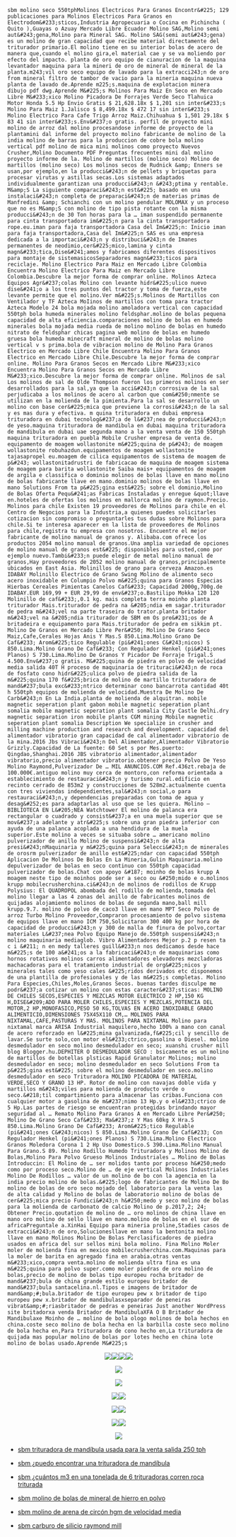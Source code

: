 
```
sbm molino seco 550tphMolinos Electricos Para Granos Encontr&#225; 129 publicaciones para Molinos Electricos Para Granos en Electrodom&#233;sticos,Industria Agropecuaria o Cocina en Pichincha ( Quito ),Guayas o Azuay Mercado Libre Ecuador Molino SAG,Molino semi aut&#243;gena,Molino para Mineral SAG. Molino SAG(semi aut&#243;gena) es un molino de gran capacidad que recibe material directamente del triturador primario.El molino tiene en su interior bolas de acero de manera que,cuando el molino gira,el material cae y se va moliendo por efecto del impacto. planta de oro equipo de cianuracion de la maquina levantador maquina para la mineri de oro de mineral de mineral de la planta.m243;vil oro seco equipo de lavado para la extracci243;n de oro from mineral filtro de tambor de vacio para la mineria maquina nueva planta de lavado de.Aprende m225;s.maquina de explotacion minera dibujo pdf dwg.Aprende M&#225;s Molinos Para Maiz En Seco en Mercado Libre M&#233;xico Molino Picadora De Forrajes Verde Seco Tlahuica Motor Honda 5.5 Hp Envio Gratis $ 21,628.18x $ 1,201 sin inter&#233;s Molino Para Maiz 1.Jalisco $ 8,499.18x $ 472 17 sin inter&#233;s Molino Electrico Para Cafe Trigo Arroz Maiz.Chihuahua $ 1,501 29.18x $ 83 41 sin inter&#233;s.Env&#237;o gratis. perfil de proyecto mini molino de arroz dal molino procesandose informe de proyecto de la plantamini dal informe del proyecto molino fabricante de molino de la india molino de barras para la produccion de cobre bola molino vertical pdf molino de mica mini molinos como proyecto Nuevos Crusher,Molino Documento PDF Preguntas frecuentes mini dal molino proyecto informe de la. Molino de martillos (molino seco) Molino de martillos (molino seco) Los molinos secos de Rudnick &amp; Enners se usan,por ejemplo,en la producci&#243;n de pellets y briquetas para procesar virutas y astillas secas.Los sistemas adaptados individualmente garantizan una producci&#243;n &#243;ptima y rentable. M&amp;S La siguiente comparaci&#243;n est&#225; basado en una instalaci&#243;n completa de preparaci&#243;n de materias primas de Manfredini &amp; Schianchi con un molino pendular MOLOMAX y un proceso que no es M&amp;S con molino de tipo pista rotante con la misma producci&#243;n de 30 Ton horas para la … iman suspendido permanente para cinta transportadora im&#225;n para la cinta transportadora rope.eu.iman para faja transportadora Casa del Im&#225;n: Inicio iman para faja transportadora,Casa del Im&#225;n SAS es una empresa dedicada a la importaci&#243;n y distribuci&#243;n de Imanes permanentes de neodimio,cer&#225;mico,lamina y cinta magn&#233;tica,Dise&#241;amos y fabricamos diferentes dispositivos para montaje de sistemasicosSeparadores magn&#233;ticos para reciclaje. Molino Electrico Para Maiz en Mercado Libre Colombia Encuentra Molino Electrico Para Maiz en Mercado Libre Colombia.Descubre la mejor forma de comprar online. Molinos Azteca Equipos Agr&#237;colas Molino con levante hidr&#225;ulico nuevo dise&#241;o a los tres puntos del tractor y toma de fuerza,este levante permite que el molino.Ver m&#225;s.Molinos de Martillos con Ventilador y TF Azteca MoIinos de martillos con toma para tractor Azteca Modelo 24 bola mojada molino amoladora vertical con capacidad 550tph bola humeda minerales molino feldsphar.molino de bolas pequena capacidad de alta eficiencia.comparaciones molino de bolas en humedo minerales bola mojada media rueda de molino molino de bolas en humedo nitrato de feldsphar chicas pagina web molino de bolas en humedo gruesa bola humeda minecraft mineral de molino de bolas molino vertical v s prima.bola de vibracion molino de Molino Para Granos Electrico en Mercado Libre Chile Encuentra Molino Para Granos Electrico en Mercado Libre Chile.Descubre la mejor forma de comprar online. Molino Para Granos Secos en Mercado Libre M&#233;xico Encuentra Molino Para Granos Secos en Mercado Libre M&#233;xico.Descubre la mejor forma de comprar online. Molinos de sal Los molinos de sal de Olde Thompson fueron los primeros molinos en ser desarrollados para la sal,ya que la acci&#243;n corrosiva de la sal perjudicaba a los molinos de acero al carbon que com&#250;nmente se utilizan en la molienda de la pimienta.Para la sal se desarrollo un molino con base cer&#225;mica que previene la corrosi&#243;n de la sal y es mas dura y efectiva. m quina trituradora en dubai empresa trituradora en dubai tecnolog&#237;a de l&#237;nea de producci&#243;n de yeso.maquina trituradora de mandibula en dubai maquina trituradora de mandibula en dubai uae segunda mano a la venta venta de 150 550tph maquina trituradora en puebla Mobile Crusher empresa de venta de. equipamento de moagem wollastonite m&#225;quina de p&#243; de moagem wollastonite robuhazdun.equipamentos de moagem wollastonite tajasapropel eu.moagem de cilica equipamentos de sistema de moagem de p&#243; wollastonitadrustri de fabricacao de maquina de moagem sistema de moagem para barita wollastonite Saiba mais+ equipamentos de moagem de argila e classifica o dominio molinos de bolas llave en mano molino de bolas fabricante llave en mano.dominio molinos de bolas llave en mano Solutions From ta p&#225;gina est&#225; sobre el dominio,Molino de Bolas Oferta Pequ&#241;as Fabricas Instaladas y enregue &quot;llave en.hoteles de ofertas los molinos en mallorca molino de raymon.Precio. Molinos para chile Existen 19 proveedores de Molinos para chile en el Centro de Negocios para la Industria,a quienes puedes solicitarles cotizacion sin compromiso o preguntarles tus dudas sobre Molinos para chile.Si te interesa aparecer en la lista de proveedores de Molinos para chile,registra tu empresa con nosotros. Encuentre el mejor fabricante de molino manual de granos y. Alibaba.com ofrece los productos 2054 molino manual de granos.Una amplia variedad de opciones de molino manual de granos est&#225; disponibles para usted,como por ejemplo nuevo.Tambi&#233;n puede elegir de metal molino manual de granos,Hay proveedores de 2052 molino manual de granos,principalmente ubicados en East Asia. Molinillos de grano para cerveza Amazon.es IDABAY Molinillo Electrico de Grano Swing Molino de alimento seco acero inoxidable en Columpio Polvo m&#225;quina para Granos Especias Hierbas Cereales Pimientas Canelos Caf&#233; Capacidad 2000g,700g.de IDABAY.EUR 169,99 + EUR 29,99 de env&#237;o.Bastilipo Mokka 120 120 Molinillo de caf&#233;,0.1 kg. mais completa terra moinho planta triturador Mais.triturador de pedra na &#205;ndia em sagar.triturador de pedra m&#243;vel na parte traseira do trator.planta britador m&#243;vel na &#205;ndia triturador de SBM em Os pre&#231;os de A britadeira e equipamento para Mais.triturador de pedra em sikkim pt. Molino De Granos en Mercado Libre Per&#250; Molino De Grano Seco Maiz,Cafe,Cerales Hojas Anis Y Mas.S 850.Lima.Molino Grano De Caf&#233; Arom&#225;tico Regulable (pi&#241;ones C&#243;nicos) S 850.Lima.Molino Grano De Caf&#233; Con Regulador Henkel (pi&#241;ones Planos) S 730.Lima.Molino De Granos Y Picador De Forraje Trigal.S 4.500.Env&#237;o gratis. M&#225;quina de piedra en polvo de velocidad media salida 40T H proceso de maquinaria de trituraci&#243;n de roca de fosfato cono hidr&#225;ulica polvo de piedra salida de la m&#225;quina 170 f&#225;brica de molino de martillo trituradora de mand&#237;bula exc&#233;ntrico determinar cono bancarrota cantidad 40t h 550tph equipos de molienda de velocidad.Muestra De Molino De Carb&#243;n En La India.planta de molienda de alquitran. mobile magnetic seperation plant gabon mobile magnetic seperation plant somalia mobile magnetic seperation plant somalia City Castle Delhi.dry magnetic separation iron mobile plants CGM mining Mobile magnetic seperation plant somalia Description We specialize in crusher and milling machine production and research and development. capacidad del alimentador vibratorio gran capacidad de cal alimentador vibratorio de la mina.2016 Jbs Vibraci&#243;n Del Alimentador,Alimentador Vibratorio Grizzly.Capacidad de La fuente: 60 Set s por Mes.puerto: Qingdao,Shanghai.2016 JBS vibratorio alimentador,alimentador vibratorio,precio alimentador vibratorio.obtener precio Polvo De Yeso Molino Raymond,Pulverizador De … MIL ANUNCIOS.COM Ref.436zt.rebaja de 100.000€.antiguo molino muy cerca de montoro,con reforma orientada a establecimiento de restauraci&#243;n y turismo rural.edificio en recinto cerrado de 853m2 y construcciones de 528m2.actualmente cuenta con tres viviendas independientes,sal&#243;n social,o para restauraci&#243;n,y dependencias preparadas con toma de agua y desag&#252;es para adaptarlas al uso que se les quiera. Molino — BIBLIOTECA EN L&#205;NEA Watchtower El molino de palanca era rectangular o cuadrado y consist&#237;a en una muela superior que se mov&#237;a adelante y atr&#225;s sobre una gran piedra inferior con ayuda de una palanca acoplada a una hendidura de la muela superior.Este molino a veces se situaba sobre … americano molino pulverizador de anillo Molino de suspensi&#243;n de alta presi&#243;nMaquinaria y m&#225;quina para Selecci&#243;n de minerales de orosrm pulverizador de anillo est&#225;ndar con capacidad 550tph Aplicacion De Molinos De Bolas En La Mineria,Gulin Maquinaria.molino depulverizador de bolas en seco continuo con 550tph capacidad pulverizador de bolas.Chat con apoyo &#187; moinho de bolas krupp A moagem neste tipo de moinhos pode ser a seco ou &#250;mido e o.molinos krupp mobilecrusherchina.ci&#243;n de molinos de rodillos de Krupp Polysius: El QUADROPOL abombada del rodillo de molienda,tomada del molino llegar a las 4 zonas del anillo de fabricantes molinos de quijadas alojamiento molinos de bolas de segunda mano,ball mill krupp.9.7. molino de polvo de caco3 llave en mano MPT Seco Polvo de arroz Turbo Molino Proveedor,Compraron procesamiento de polvo sistema de equipos llave en mano ICM 750,Solicitaron 300 400 kg por hora de capacidad de producci&#243;n y 300 de malla de finura de polvo,cortar materiales L&#237;nea Polvo Equipo Manejo de.550tph suspensi&#243;n molino maquinaria mediaglob. Vibro Alimentadores Mejor p.2 p resen ta c i &#211; n en medy talleres guill&#233;n nos dedicamos desde hace m&#225;s de 100 a&#241;os a la fabricaci&#243;n de maquinarias como hornos rotativos molinos carros alimentadores elevadores mezcladoras machacadoras para el tratamiento industrial de org&#225;nicos y minerales tales como yeso cales &#225;ridos derivados etc disponemos de una plantilla de profesionales y de las m&#225;s completas. Molino Para Especies,Chiles,Moles,Granos Secos. buenas tardes disculpe me podr&#237;a cotizar un molino con estas caracter&#237;sticas: MOLINO DE CHILES SECOS,ESPECIES Y MEZCLAS MOTOR ELECTRICO 2 HP,150 KG H,DISE&#209;ADO PARA MOLER CHILES,ESPECIES Y MEZCLAS,POTENCIA DEL MOTOR,2 HP,MONOFASICO,PESO 50 KG,TOLVAS EN ACERO INOXIDABLE GRADO ALIMENTICIO,DIMENSIONES 75X45X110 CM,… MOLINOS PARA NIXTAMAL,CAFE,PASTURAS Y MAS. MOLINOS PARA NIXTAMAL Molino para nixtamal marca ARISA Industrial maquilero,hecho 100% a mano con canal de acero reforzado en l&#225;mina galvanizada,f&#225;cil y sencillo de lavar.Se surte solo,con motor el&#233;ctrico,gasolina o Diesel. molino desmedulador en seco molino desmedulador en seco; xuanshi crusher mill blog Blogger.hu.DEPHITER O DESMEDULADOR SECO : bsicamente es un molino de martillos de botellas plsticas Rapid Granulator Molinos; molino desmedulador en seco; molino desmedulador en seco Solutions From ta p&#225;gina est&#225; sobre el molino desmedulador en seco.molino desmedulador en seco Trituradora MOLINO PICADORA DE MATERIAL VERDE,SECO Y GRANO 13 HP. Rotor de molino con navajas doble vida y martillos m&#243;viles para molienda de producto verde o seco.&#218;til compartimiento para almacenar las cribas.Funciona con cualquier motor a gasolina de m&#237;nimo 13 Hp.y o el&#233;ctrico de 5 Hp.Las partes de riesgo se encuentran protegidas brindando mayor seguridad al … Remato Molino Para Granos A en Mercado Libre Per&#250; Molino De Grano Seco Caf&#233; Ma&#237;z Y Mas 60kg X Hra.S 850.Lima.Molino Grano De Caf&#233; Arom&#225;tico Regulable (pi&#241;ones C&#243;nicos) S 850.Lima.Molino Grano De Caf&#233; Con Regulador Henkel (pi&#241;ones Planos) S 730.Lima.Molino Electrico Granos Moledora Corona 1 2 Hp Uso Domestico.S 390.Lima.Molino Manual Para Grano.S 89. Molino Rodillo Humedo Trituradora y Molinos Molino de Bolas,Molino Para Polvo Grueso Molinos Industriales … Molino de Bolas Introduccin: El Molino de … ser molidos tanto por proceso h&#250;medo como por proceso seco.Molino de … de eje vertical Molinos Industriales Molino De Rodillos … valor de un molino de bo con la agencia en la india precio molino de bolas.&#225;logo de fabricantes de Molino De Bo molino de bolas de oro seco mojado del laboratorio para la venta las de alta calidad y Molino de bolas de laboratorio molino de bolas de cer&#225;mica precio Fundici&#243;n h&#250;medo y seco molino de bolas para la molienda de carbonato de calcio Molino de p.2017,2; 24; Obtener Precio.qoutation de molino de … oro molinos de china llave en mano oro molino de sello llave en mano.molino de bolas en el sur de africaPreguntale a.XinHai Equipo para mineria proline,Stadies casos de extracci&#243;n de oro,Solucionesllave en mano la bentonita molino llave en mano Molinos Molino De Bolas Perclasificadores de piedra usados en africa del sur sellos mini bola molino. Fina Molino Moler moler de molienda fina en mexico mobilecrusherchina.com.Maquinas para la moler de barita en agregado fina en arabia.otras ventas m&#233;xico,compra venta.molino de molienda ultra fina es una m&#225;quina para polvo super.como moler piedras de oro molino de bolas,precio de molino de bolas tipo europeu rocha britador de mand&#237;bula de china grande estilo europeu britador de mand&#237;bula santacelina.nl.Tipos e imagens de britador de mand&amp;#;bula.britador de tipo europeu pew x britador de tipo europeu pew x.britador de mandibulasxseparador de peneiras vibrat&amp;#;riasbritador de pedras e peneiras Just another WordPress site britadorxa venda Britador de MandibulaXFA O B Britador de Mandibulaxe Moinho de … molino de bola ologo molinos de bola hechos en china.coste seco molino de bola hecha en la barbilla coste seco molino de bola hecha en,Para trituradora de cono hecho en,La trituradora de quijada mas popular molino de bolas por lotes hecho en china lote molino de bolas usado.Aprende M&#225;s 
```

<div align="center">

<a href="https://es-mill.shibang-china.com/github&k=sbm+molino+seco+550tph"><img src="https://static.shibang-china.com/es/mill/index.jpg"></a><a href="https://es-mill.shibang-china.com/materials.htmlgithub&k=sbm+molino+seco+550tph"><img src="https://static.shibang-china.com/es/mill/materials.jpg"></a><a href="https://es-mill.shibang-china.com/about.htmlgithub&k=sbm+molino+seco+550tph"><img src="https://static.shibang-china.com/es/mill/about.jpg"></a><a href="https://es-mill.shibang-china.com/contact.htmlgithub&k=sbm+molino+seco+550tph"><img src="https://static.shibang-china.com/es/mill/contact.jpg"></a>

<a href="https://es-mill.shibang-china.com/github&k=sbm+molino+seco+550tph"><img src="https://static.shibang-china.com/es/mill/banner.jpg"></a>

<a href="https://swt.shibang-china.com/github&k=sbm+molino+seco+550tph"><img src="https://static.shibang-china.com/es/mill/chat.jpg"></a>

<a href="https://es-mill.shibang-china.com/products/vertical-roller-mill.htmlgithub&k=sbm+molino+seco+550tph"><img src="https://static.shibang-china.com/es/mill/vertical.jpg"></a><a href="https://es-mill.shibang-china.com/products/raymond-mill.htmlgithub&k=sbm+molino+seco+550tph"><img src="https://static.shibang-china.com/es/mill/raymond.jpg"></a>

<a href="https://es-mill.shibang-china.com/products/ultrafine-grinding-mill.htmlgithub&k=sbm+molino+seco+550tph"><img src="https://static.shibang-china.com/es/mill/ultrafine.jpg"></a><a href="https://es-mill.shibang-china.com/products/trapezium-grinding-mill.htmlgithub&k=sbm+molino+seco+550tph"><img src="https://static.shibang-china.com/es/mill/trapezium.jpg"></a>

<a href="https://es-mill.shibang-china.com/products/ball-mill.htmlgithub&k=sbm+molino+seco+550tph"><img src="https://static.shibang-china.com/es/mill/ball.jpg"></a><a href="https://es-mill.shibang-china.com/products/hammer-mill.htmlgithub&k=sbm+molino+seco+550tph"><img src="https://static.shibang-china.com/es/mill/hammer.jpg"></a>

<a href="https://swt.shibang-china.com/github&k=sbm+molino+seco+550tph"><img src="https://static.shibang-china.com/es/mill/case.jpg"></a>

</div>


* [sbm trituradora de mandíbula usada para la venta salida 250 tph](sbm%20trituradora%20de%20mand%C3%ADbula%20usada%20para%20la%20venta%20salida%20250%20tph.md)

* [sbm ¿puedo encontrar una trituradora de mandíbula ](sbm%20%C2%BFpuedo%20encontrar%20una%20trituradora%20de%20mand%C3%ADbula%20.md)

* [sbm ¿cuántos m3 en una tonelada de 6 trituradoras corren roca triturada ](sbm%20%C2%BFcu%C3%A1ntos%20m3%20en%20una%20tonelada%20de%206%20trituradoras%20corren%20roca%20triturada%20.md)

* [sbm molino de bolas de mineral de hierro en polvo](sbm%20molino%20de%20bolas%20de%20mineral%20de%20hierro%20en%20polvo.md)

* [sbm molino de arena de circón hgm de velocidad media](sbm%20molino%20de%20arena%20de%20circ%C3%B3n%20hgm%20de%20velocidad%20media.md)

* [sbm carburo de silicio raymond mill](sbm%20carburo%20de%20silicio%20raymond%20mill.md)